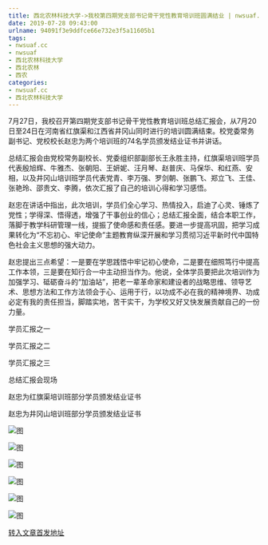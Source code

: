```yaml
---
title: 西北农林科技大学->我校第四期党支部书记骨干党性教育培训班圆满结业 | nwsuaf.cc
date: 2019-07-28 09:43:00
urlname: 94091f3e9ddfce66e732e3f5a11605b1
tags: 
- nwsuaf.cc
- nwsuaf
- 西北农林科技大学
- 西北农林
- 西农
categories:
- nwsuaf.cc
- 西北农林科技大学
---
```



7月27日，我校召开第四期党支部书记骨干党性教育培训班总结汇报会，从7月20日至24日在河南省红旗渠和江西省井冈山同时进行的培训圆满结束。校党委常务副书记、党校校长赵忠为两个培训班的74名学员颁发结业证书并讲话。

总结汇报会由党校常务副校长、党委组织部副部长王永胜主持，红旗渠培训班学员代表殷旭辉、牛雅杰、张朝阳、王妍妮、汪月琴、赵普庆、马保华、和红燕、安相，以及井冈山培训班学员代表党青、李万强、罗剑朝、张鹏飞、郑立飞、王佳、张艳玲、邵贵文、李腾，依次汇报了自己的培训心得和学习感悟。

赵忠在讲话中指出，此次培训，学员们全心学习、热情投入，启迪了心灵、锤炼了党性；学得深、悟得透，增强了干事创业的信心；总结汇报全面，结合本职工作，落脚于教学科研管理一线，提振了使命感和责任感。要进一步提高巩固，把学习成果转化为“不忘初心、牢记使命”主题教育纵深开展和学习贯彻习近平新时代中国特色社会主义思想的强大动力。

赵忠提出三点希望：一是要在学思践悟中牢记初心使命，二是要在细照笃行中提高工作本领，三是要在知行合一中主动担当作为。他说，全体学员要把此次培训作为加强学习、砥砺奋斗的“加油站”，把老一辈革命家和建设者的战略思维、领导艺术、思想方法和工作方法领会于心、运用于行，以功成不必在我的精神境界、功成必定有我的责任担当，脚踏实地，苦干实干，为学校又好又快发展贡献自己的一份力量。

学员汇报之一

学员汇报之二

学员汇报之三

总结汇报会现场

赵忠为红旗渠培训班部分学员颁发结业证书

赵忠为井冈山培训班部分学员颁发结业证书



![图](https://news.nwsuaf.edu.cn/images/content/2019-07/20190728090344630773.jpg)

![图](https://news.nwsuaf.edu.cn/images/content/2019-07/20190728090323391605.jpg)

![图](https://news.nwsuaf.edu.cn/images/content/2019-07/20190728090245482532.jpg)

![图](https://news.nwsuaf.edu.cn/images/content/2019-07/20190728090205972478.png)

![图](https://news.nwsuaf.edu.cn/images/content/2019-07/20190728090133650356.png)

![图](https://news.nwsuaf.edu.cn/images/content/2019-07/20190728090108633238.png)

[转入文章首发地址](https://news.nwsuaf.edu.cn/xnxw/91176.htm)